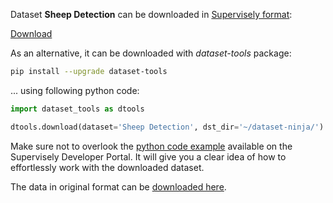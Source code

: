 Dataset **Sheep Detection** can be downloaded in [Supervisely format](https://developer.supervisely.com/api-references/supervisely-annotation-json-format):

 [Download](https://assets.supervisely.com/supervisely-supervisely-assets-public/teams_storage/3/Z/J1/Ug2ZpHwWEKUs0AVIGlrzB02SlOFPqZG76z6da8C3DM2xoA008PItiazXw0JFMBw4TLviCZKxQ9gzWxjjAQQINztFrm4NLSGWBSpZJGImTH6WTNlDhGjaR5J11Ftj.tar)

As an alternative, it can be downloaded with *dataset-tools* package:
``` bash
pip install --upgrade dataset-tools
```

... using following python code:
``` python
import dataset_tools as dtools

dtools.download(dataset='Sheep Detection', dst_dir='~/dataset-ninja/')
```
Make sure not to overlook the [python code example](https://developer.supervisely.com/getting-started/python-sdk-tutorials/iterate-over-a-local-project) available on the Supervisely Developer Portal. It will give you a clear idea of how to effortlessly work with the downloaded dataset.

The data in original format can be [downloaded here](https://www.kaggle.com/datasets/andrewmvd/sheep-detection/download?datasetVersionNumber=1).